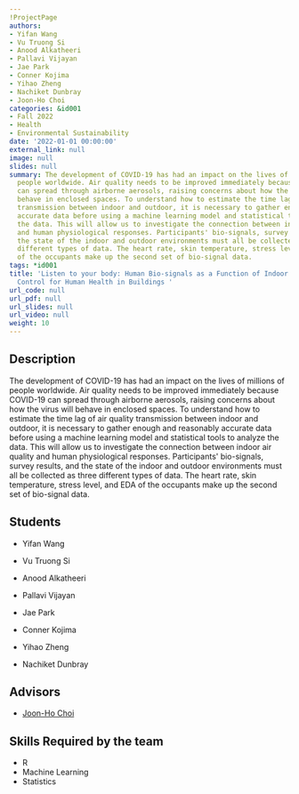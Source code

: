 ```yaml
---
!ProjectPage
authors:
- Yifan Wang
- Vu Truong Si
- Anood Alkatheeri
- Pallavi Vijayan
- Jae Park
- Conner Kojima
- Yihao Zheng
- Nachiket Dunbray
- Joon-Ho Choi
categories: &id001
- Fall 2022
- Health
- Environmental Sustainability
date: '2022-01-01 00:00:00'
external_link: null
image: null
slides: null
summary: The development of COVID-19 has had an impact on the lives of millions of
  people worldwide. Air quality needs to be improved immediately because COVID-19
  can spread through airborne aerosols, raising concerns about how the virus will
  behave in enclosed spaces. To understand how to estimate the time lag of air quality
  transmission between indoor and outdoor, it is necessary to gather enough and reasonably
  accurate data before using a machine learning model and statistical tools to analyze
  the data. This will allow us to investigate the connection between indoor air quality
  and human physiological responses. Participants' bio-signals, survey results, and
  the state of the indoor and outdoor environments must all be collected as three
  different types of data. The heart rate, skin temperature, stress level, and EDA
  of the occupants make up the second set of bio-signal data.
tags: *id001
title: 'Listen to your body: Human Bio-signals as a Function of Indoor Air Quality
  Control for Human Health in Buildings '
url_code: null
url_pdf: null
url_slides: null
url_video: null
weight: 10
---
```

## Description

The development of COVID-19 has had an impact on the lives of millions of people worldwide. Air quality needs to be improved immediately because COVID-19 can spread through airborne aerosols, raising concerns about how the virus will behave in enclosed spaces. To understand how to estimate the time lag of air quality transmission between indoor and outdoor, it is necessary to gather enough and reasonably accurate data before using a machine learning model and statistical tools to analyze the data. This will allow us to investigate the connection between indoor air quality and human physiological responses. Participants&#39; bio-signals, survey results, and the state of the indoor and outdoor environments must all be collected as three different types of data. The heart rate, skin temperature, stress level, and EDA of the occupants make up the second set of bio-signal data.





## Students

* Yifan Wang

* Vu Truong Si

* Anood Alkatheeri

* Pallavi Vijayan

* Jae Park

* Conner Kojima

* Yihao Zheng

* Nachiket Dunbray

## Advisors

* [Joon-Ho Choi](../../../author/joonho-choi)

## Skills Required by the team


* R
* Machine Learning
* Statistics